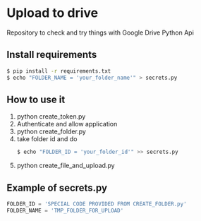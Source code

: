 # Upload to drive
Repository to check and try things with Google Drive Python Api

## Install requirements
```bash
$ pip install -r requirements.txt
$ echo "FOLDER_NAME = 'your_folder_name'" > secrets.py
```

## How to use it
1) python create_token.py
2) Authenticate and allow application
3) python create_folder.py
4) take folder id and do
    ```bash
    $ echo "FOLDER_ID = 'your_folder_id'" >> secrets.py
    ```
5) python create_file_and_upload.py <ABSOLUTE PATH> <FILENAME>


## Example of secrets.py
```python
FOLDER_ID = 'SPECIAL CODE PROVIDED FROM CREATE_FOLDER.py'
FOLDER_NAME = 'TMP_FOLDER_FOR_UPLOAD'
```